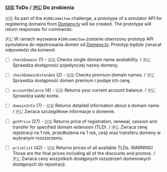 ### 🇺🇸 ToDo / 🇵🇱 Do zrobienia

🇺🇸 As part of the `#100commitow` challenge, a prototype of a simulator API for registering domains from [Domeny.tv](https://www.domeny.tv) will be created.
The prototype will return responses for commands:

🇵🇱 W ramach wyzwania `#100commitow` zostanie utworzony prototyp API symulatora do rejestrowania domen od [Domeny.tv](https://www.domeny.tv).
Prototyp będzie zwracał odpowiedzi dla komend:

- [ ] `checkDomain` (1) - 🇺🇸 Checks single domain name availability. / 🇵🇱 Sprawdza dostępność pojedynczej nazwy domeny.
- [ ] `checkDomainExtended` (2) - 🇺🇸 Checks premium domain names. / 🇵🇱 Sprawdza dostępność domen premium i podaje ich cenę.
- [ ] `accountBalance` (4) - 🇺🇸 Returns your current account balance. / 🇵🇱 Sprawdza saldo konta.
- [ ] `domainInfo` (7) - 🇺🇸 Returns detailed information about a domain name. / 🇵🇱 Zwraca szczegółowe informacje o domenie. 
- [ ] `getPrice` (27) - 🇺🇸 Returns price of registration, renewal, cession and transfer for specified domain extension
  (TLD). / 🇵🇱 Zwraca cenę rejestracji na 1 rok, przedłużenia na 1 rok, cesji oraz transferu domeny w wybranym rozszerzeniu.
- [ ] `pricelist` (42) - 🇺🇸 Returns prices of all available TLDs. WARNING! Those are the final prices including all of
  the discounts and promos. / 🇵🇱 Zwraca ceny wszystkich dostępnych rozszerzeń domenowych dostępnych do rejestracji.

